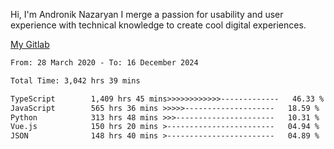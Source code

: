 Hi, I'm Andronik Nazaryan
I merge a passion for usability and user experience with technical knowledge to create cool digital experiences.

[My Gitlab](https://gitlab.com/anridev24)

<!--START_SECTION:waka-->

```txt
From: 28 March 2020 - To: 16 December 2024

Total Time: 3,042 hrs 39 mins

TypeScript        1,409 hrs 45 mins>>>>>>>>>>>>-------------   46.33 %
JavaScript        565 hrs 36 mins >>>>>--------------------   18.59 %
Python            313 hrs 48 mins >>>----------------------   10.31 %
Vue.js            150 hrs 20 mins >------------------------   04.94 %
JSON              148 hrs 40 mins >------------------------   04.89 %
```

<!--END_SECTION:waka-->
